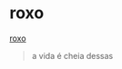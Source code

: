 # roxo
[roxo](https://encrypted-tbn0.gstatic.com/images?q=tbn:ANd9GcT7IWOPLjcDbI5vTTNj7H3G1Ry1y4UTThingnKAyxNufw&s)
>a vida é cheia dessas
